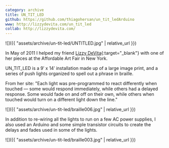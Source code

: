 ```yaml
---
category: archive
title: UN_TIT_LED
github: https://github.com/thiagohersan/un_tit_ledArduino
www: http://lizzydevita.com/un_tit_led
collab: http://lizzydevita.com/
---
```

![]({{ "assets/archive/un-tit-led/UNTITLED.jpg" | relative_url }})

In May of 2011 I helped my friend [Lizzy DeVita](http://lizzydevita.com/){:target="_blank"} with one of her pieces at the Affordable Art Fair in New York.

UN_TIT_LED is a 9&#8242; x 14&#8242; installation made up of a large image print, and a series of push lights organized to spell out a phrase in braille.

From her site: "Each light was pre-programmed to react differently when touched — some would respond immediately, while others had a delayed response. Some would fade on and off on their own, while others when touched would turn on a different light down the line."

![]({{ "assets/archive/un-tit-led/braille006.jpg" | relative_url }})

In addition to re-wiring all the lights to run on a few AC power supplies, I also used an Arduino and some simple transistor circuits to create the delays and fades used in some of the lights.

![]({{ "assets/archive/un-tit-led/braille003.jpg" | relative_url }})
